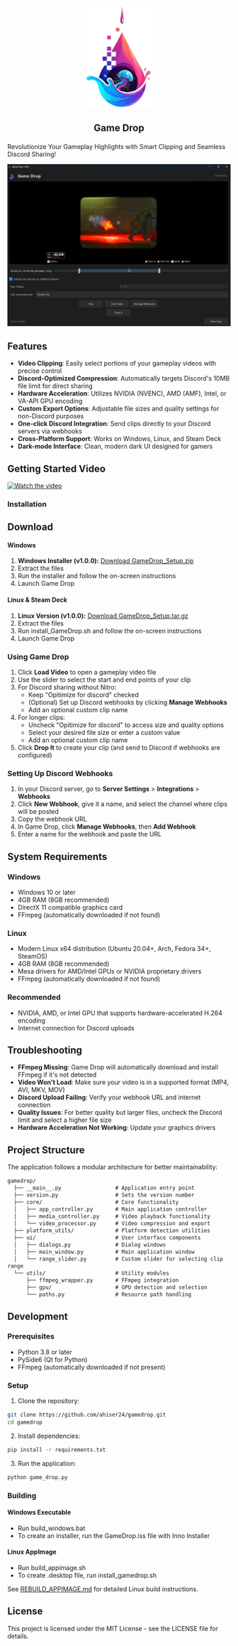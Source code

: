 <p align="center">
  <img src="gamedrop/assets/logo.png" alt="Game Drop Logo" width="150">
</p>


## <p style="text-align: center;">Game Drop</p>

Revolutionize Your Gameplay Highlights with Smart Clipping and Seamless Discord Sharing!


<p align="center">
  <img src="gamedrop/assets/Game Drop.png" alt="Game Drop Logo">
</p>

## Features

- **Video Clipping**: Easily select portions of your gameplay videos with precise control
- **Discord-Optimized Compression**: Automatically targets Discord's 10MB file limit for direct sharing
- **Hardware Acceleration**: Utilizes NVIDIA (NVENC), AMD (AMF), Intel, or VA-API GPU encoding
- **Custom Export Options**: Adjustable file sizes and quality settings for non-Discord purposes
- **One-click Discord Integration**: Send clips directly to your Discord servers via webhooks
- **Cross-Platform Support**: Works on Windows, Linux, and Steam Deck
- **Dark-mode Interface**: Clean, modern dark UI designed for gamers

## Getting Started Video
[![Watch the video](https://img.youtube.com/vi/jyNgILNK-KI/maxresdefault.jpg)](https://www.youtube.com/watch?v=jyNgILNK-KI)

### Installation
## Download

#### Windows
1. **Windows Installer (v1.0.0):** [Download GameDrop_Setup.zip](https://github.com/ahiser24/GameDrop/releases/download/v1.0.0/GameDrop_Setup.zip)
2. Extract the files
3. Run the installer and follow the on-screen instructions
4. Launch Game Drop

#### Linux & Steam Deck
1. **Linux Version (v1.0.0):** [Download GameDrop_Setup.tar.gz](https://github.com/ahiser24/GameDrop/releases/download/v1.0.0/GameDrop_Setup.tar.gz)
2. Extract the files
3. Run install_GameDrop.sh and follow the on-screen instructions
4. Launch Game Drop

### Using Game Drop
1. Click **Load Video** to open a gameplay video file
2. Use the slider to select the start and end points of your clip
3. For Discord sharing without Nitro:
   - Keep "Opitimize for discord" checked
   - (Optional) Set up Discord webhooks by clicking **Manage Webhooks**
   - Add an optional custom clip name
4. For longer clips:
   - Uncheck "Opitimize for discord" to access size and quality options
   - Select your desired file size or enter a custom value
   - Add an optional custom clip name
5. Click **Drop It** to create your clip (and send to Discord if webhooks are configured)

### Setting Up Discord Webhooks

1. In your Discord server, go to **Server Settings** > **Integrations** > **Webhooks**
2. Click **New Webhook**, give it a name, and select the channel where clips will be posted
3. Copy the webhook URL
4. In Game Drop, click **Manage Webhooks**, then **Add Webhook**
5. Enter a name for the webhook and paste the URL

## System Requirements

### Windows
- Windows 10 or later
- 4GB RAM (8GB recommended)
- DirectX 11 compatible graphics card
- FFmpeg (automatically downloaded if not found)

### Linux
- Modern Linux x64 distribution (Ubuntu 20.04+, Arch, Fedora 34+, SteamOS)
- 4GB RAM (8GB recommended)
- Mesa drivers for AMD/Intel GPUs or NVIDIA proprietary drivers
- FFmpeg (automatically downloaded if not found)

### Recommended
- NVIDIA, AMD, or Intel GPU that supports hardware-accelerated H.264 encoding
- Internet connection for Discord uploads

## Troubleshooting

- **FFmpeg Missing**: Game Drop will automatically download and install FFmpeg if it's not detected
- **Video Won't Load**: Make sure your video is in a supported format (MP4, AVI, MKV, MOV)
- **Discord Upload Failing**: Verify your webhook URL and internet connection
- **Quality Issues**: For better quality but larger files, uncheck the Discord limit and select a higher file size
- **Hardware Acceleration Not Working**: Update your graphics drivers

## Project Structure

The application follows a modular architecture for better maintainability:

```
gamedrop/
  ├── __main__.py                 # Application entry point
  ├── version.py                  # Sets the version number
  ├── core/                       # Core functionality
  │   ├── app_controller.py       # Main application controller
  │   ├── media_controller.py     # Video playback functionality
  │   └── video_processor.py      # Video compression and export
  ├── platform_utils/             # Platform detection utilities
  ├── ui/                         # User interface components
  │   ├── dialogs.py              # Dialog windows
  │   ├── main_window.py          # Main application window
  │   └── range_slider.py         # Custom slider for selecting clip range
  └── utils/                      # Utility modules
      ├── ffmpeg_wrapper.py       # FFmpeg integration
      ├── gpu/                    # GPU detection and selection
      └── paths.py                # Resource path handling
```

## Development

### Prerequisites

- Python 3.8 or later
- PySide6 (Qt for Python)
- FFmpeg (automatically downloaded if not present)

### Setup

1. Clone the repository:
```bash
git clone https://github.com/ahiser24/gamedrop.git
cd gamedrop
```

2. Install dependencies:
```bash
pip install -r requirements.txt
```

3. Run the application:
```bash
python game_drop.py
```

### Building

#### Windows Executable
- Run build_windows.bat
- To create an installer, run the GameDrop.iss file with Inno Installer

#### Linux AppImage
- Run build_appimage.sh
- To create .desktop file, run install_gamedrop.sh

See [REBUILD_APPIMAGE.md](REBUILD_APPIMAGE.md) for detailed Linux build instructions.

## License

This project is licensed under the MIT License - see the LICENSE file for details.
